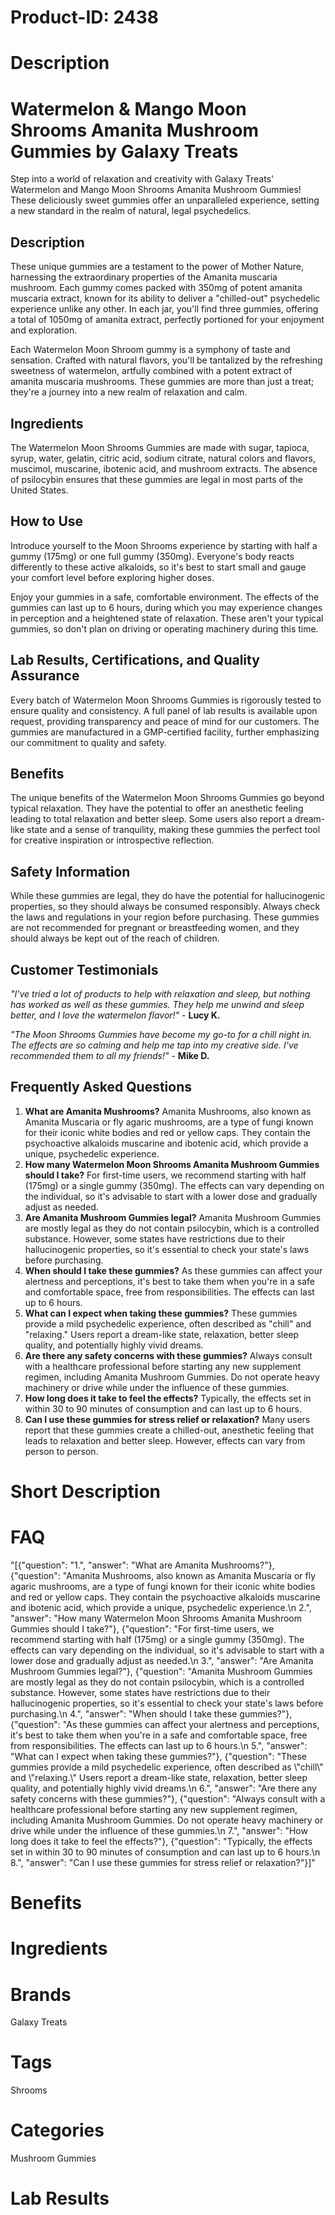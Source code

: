 # Product-ID: 2438

# Description

<h1>Watermelon &amp; Mango Moon Shrooms Amanita Mushroom Gummies by Galaxy Treats</h1>
<p>Step into a world of relaxation and creativity with Galaxy Treats' Watermelon and Mango Moon Shrooms Amanita Mushroom Gummies! These deliciously sweet gummies offer an unparalleled experience, setting a new standard in the realm of natural, legal psychedelics.</p>
<h2>Description</h2>
<p>These unique gummies are a testament to the power of Mother Nature, harnessing the extraordinary properties of the Amanita muscaria mushroom. Each gummy comes packed with 350mg of potent amanita muscaria extract, known for its ability to deliver a "chilled-out" psychedelic experience unlike any other. In each jar, you'll find three gummies, offering a total of 1050mg of amanita extract, perfectly portioned for your enjoyment and exploration.</p>
<p>Each Watermelon Moon Shroom gummy is a symphony of taste and sensation. Crafted with natural flavors, you'll be tantalized by the refreshing sweetness of watermelon, artfully combined with a potent extract of amanita muscaria mushrooms. These gummies are more than just a treat; they're a journey into a new realm of relaxation and calm.</p>
<h2>Ingredients</h2>
<p>The Watermelon Moon Shrooms Gummies are made with sugar, tapioca, syrup, water, gelatin, citric acid, sodium citrate, natural colors and flavors, muscimol, muscarine, ibotenic acid, and mushroom extracts. The absence of psilocybin ensures that these gummies are legal in most parts of the United States.</p>
<h2>How to Use</h2>
<p>Introduce yourself to the Moon Shrooms experience by starting with half a gummy (175mg) or one full gummy (350mg). Everyone's body reacts differently to these active alkaloids, so it's best to start small and gauge your comfort level before exploring higher doses.</p>
<p>Enjoy your gummies in a safe, comfortable environment. The effects of the gummies can last up to 6 hours, during which you may experience changes in perception and a heightened state of relaxation. These aren't your typical gummies, so don't plan on driving or operating machinery during this time.</p>
<h2>Lab Results, Certifications, and Quality Assurance</h2>
<p>Every batch of Watermelon Moon Shrooms Gummies is rigorously tested to ensure quality and consistency. A full panel of lab results is available upon request, providing transparency and peace of mind for our customers. The gummies are manufactured in a GMP-certified facility, further emphasizing our commitment to quality and safety.</p>
<h2>Benefits</h2>
<p>The unique benefits of the Watermelon Moon Shrooms Gummies go beyond typical relaxation. They have the potential to offer an anesthetic feeling leading to total relaxation and better sleep. Some users also report a dream-like state and a sense of tranquility, making these gummies the perfect tool for creative inspiration or introspective reflection.</p>
<h2>Safety Information</h2>
<p>While these gummies are legal, they do have the potential for hallucinogenic properties, so they should always be consumed responsibly. Always check the laws and regulations in your region before purchasing. These gummies are not recommended for pregnant or breastfeeding women, and they should always be kept out of the reach of children.</p>
<h2>Customer Testimonials</h2>
<p><em>"I've tried a lot of products to help with relaxation and sleep, but nothing has worked as well as these gummies. They help me unwind and sleep better, and I love the watermelon flavor!"</em> - <strong>Lucy K.</strong></p>
<p><em>"The Moon Shrooms Gummies have become my go-to for a chill night in. The effects are so calming and help me tap into my creative side. I've recommended them to all my friends!"</em> - <strong>Mike D.</strong></p>
<h2>Frequently Asked Questions</h2>
<ol>
<li><strong>What are Amanita Mushrooms?</strong> Amanita Mushrooms, also known as Amanita Muscaria or fly agaric mushrooms, are a type of fungi known for their iconic white bodies and red or yellow caps. They contain the psychoactive alkaloids muscarine and ibotenic acid, which provide a unique, psychedelic experience.</li>
<li><strong>How many Watermelon Moon Shrooms Amanita Mushroom Gummies should I take?</strong> For first-time users, we recommend starting with half (175mg) or a single gummy (350mg). The effects can vary depending on the individual, so it's advisable to start with a lower dose and gradually adjust as needed.</li>
<li><strong>Are Amanita Mushroom Gummies legal?</strong> Amanita Mushroom Gummies are mostly legal as they do not contain psilocybin, which is a controlled substance. However, some states have restrictions due to their hallucinogenic properties, so it's essential to check your state's laws before purchasing.</li>
<li><strong>When should I take these gummies?</strong> As these gummies can affect your alertness and perceptions, it's best to take them when you're in a safe and comfortable space, free from responsibilities. The effects can last up to 6 hours.</li>
<li><strong>What can I expect when taking these gummies?</strong> These gummies provide a mild psychedelic experience, often described as "chill" and "relaxing." Users report a dream-like state, relaxation, better sleep quality, and potentially highly vivid dreams.</li>
<li><strong>Are there any safety concerns with these gummies?</strong> Always consult with a healthcare professional before starting any new supplement regimen, including Amanita Mushroom Gummies. Do not operate heavy machinery or drive while under the influence of these gummies.</li>
<li><strong>How long does it take to feel the effects?</strong> Typically, the effects set in within 30 to 90 minutes of consumption and can last up to 6 hours.</li>
<li><strong>Can I use these gummies for stress relief or relaxation?</strong> Many users report that these gummies create a chilled-out, anesthetic feeling that leads to relaxation and better sleep. However, effects can vary from person to person.</li>
</ol>


# Short Description



# FAQ
"[{\"question\": \"1.\", \"answer\": \"What are Amanita Mushrooms?\"}, {\"question\": \"Amanita Mushrooms, also known as Amanita Muscaria or fly agaric mushrooms, are a type of fungi known for their iconic white bodies and red or yellow caps. They contain the psychoactive alkaloids muscarine and ibotenic acid, which provide a unique, psychedelic experience.\\n  2.\", \"answer\": \"How many Watermelon Moon Shrooms Amanita Mushroom Gummies should I take?\"}, {\"question\": \"For first-time users, we recommend starting with half (175mg) or a single gummy (350mg). The effects can vary depending on the individual, so it's advisable to start with a lower dose and gradually adjust as needed.\\n  3.\", \"answer\": \"Are Amanita Mushroom Gummies legal?\"}, {\"question\": \"Amanita Mushroom Gummies are mostly legal as they do not contain psilocybin, which is a controlled substance. However, some states have restrictions due to their hallucinogenic properties, so it's essential to check your state's laws before purchasing.\\n  4.\", \"answer\": \"When should I take these gummies?\"}, {\"question\": \"As these gummies can affect your alertness and perceptions, it's best to take them when you're in a safe and comfortable space, free from responsibilities. The effects can last up to 6 hours.\\n  5.\", \"answer\": \"What can I expect when taking these gummies?\"}, {\"question\": \"These gummies provide a mild psychedelic experience, often described as \\\"chill\\\" and \\\"relaxing.\\\" Users report a dream-like state, relaxation, better sleep quality, and potentially highly vivid dreams.\\n  6.\", \"answer\": \"Are there any safety concerns with these gummies?\"}, {\"question\": \"Always consult with a healthcare professional before starting any new supplement regimen, including Amanita Mushroom Gummies. Do not operate heavy machinery or drive while under the influence of these gummies.\\n  7.\", \"answer\": \"How long does it take to feel the effects?\"}, {\"question\": \"Typically, the effects set in within 30 to 90 minutes of consumption and can last up to 6 hours.\\n  8.\", \"answer\": \"Can I use these gummies for stress relief or relaxation?\"}]"

# Benefits



# Ingredients



# Brands

Galaxy Treats

# Tags

Shrooms

# Categories

Mushroom Gummies

# Lab Results
